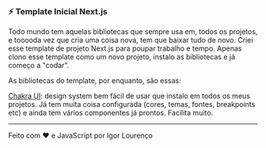 ### ⚡ Template Inicial Next.js

Todo mundo tem aquelas bibliotecas que sempre usa em, todos os projetos, e tooooda vez que cria uma coisa nova, tem que baixar tudo de novo. Criei esse template de projeto Next.js para poupar trabalho e tempo. Apenas clono esse template como um novo projeto, instalo as bibliotecas e já começo a "codar". 

As bibliotecas do template, por enquanto, são essas:

[Chakra UI](https://chakra-ui.com/): design system bem fácil de usar que instalo em todos os meus projetos. Já tem muita coisa configurada (cores, temas, fontes, breakpoints etc) e ainda tem vários componentes já prontos. Facilita muito.


---

Feito com ❤️ e JavaScript por Igor Lourenço
